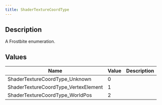 ```yaml
---
title: ShaderTextureCoordType
---
```

## Description

A Frostbite enumeration.

## Values

| Name                                  | Value | Description |
| ------------------------------------- | ----- | ----------- |
| ShaderTextureCoordType\_Unknown       | 0     |             |
| ShaderTextureCoordType\_VertexElement | 1     |             |
| ShaderTextureCoordType\_WorldPos      | 2     |             |
